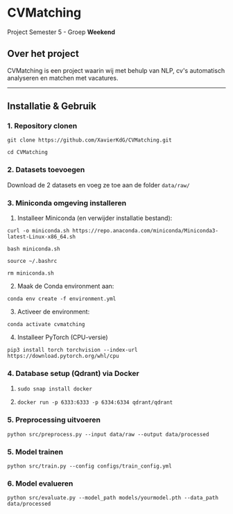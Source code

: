 # CVMatching
Project Semester 5 - Groep **Weekend**

## Over het project
CVMatching is een project waarin wij met behulp van NLP, cv's automatisch analyseren en matchen met vacatures.

---

## Installatie & Gebruik

### 1. Repository clonen
`git clone https://github.com/XavierKdG/CVMatching.git`

`cd CVMatching`

### 2. Datasets toevoegen

Download de 2 datasets en voeg ze toe aan de folder `data/raw/`

### 3. Miniconda omgeving installeren
1. Installeer Miniconda (en verwijder installatie bestand):

`curl -o miniconda.sh https://repo.anaconda.com/miniconda/Miniconda3-latest-Linux-x86_64.sh`

`bash miniconda.sh`

`source ~/.bashrc`

`rm miniconda.sh` 

2. Maak de Conda environment aan:

`conda env create -f environment.yml`

3. Activeer de environment:

`conda activate cvmatching`

4. Installeer PyTorch (CPU-versie)

`pip3 install torch torchvision --index-url https://download.pytorch.org/whl/cpu`

### 4. Database setup (Qdrant) via Docker

1. `sudo snap install docker`

2. `docker run -p 6333:6333 -p 6334:6334 qdrant/qdrant`

### 5. Preprocessing uitvoeren

`python src/preprocess.py --input data/raw --output data/processed`

### 5. Model trainen

`python src/train.py --config configs/train_config.yml`

### 6. Model evalueren

`python src/evaluate.py --model_path models/yourmodel.pth --data_path data/processed`
